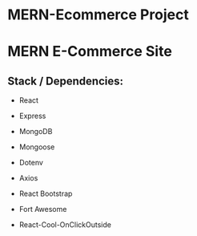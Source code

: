 # MERN-Ecommerce Project

# MERN E-Commerce Site

## Stack / Dependencies:

- React
- Express
- MongoDB
- Mongoose
- Dotenv
- Axios

- React Bootstrap
- Fort Awesome
- React-Cool-OnClickOutside
